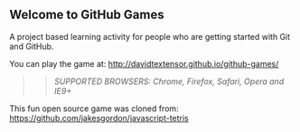 ## Welcome to GitHub Games

A project based learning activity for people who are getting started with Git and GitHub.

You can play the game at: http://davidtextensor.github.io/github-games/

>> _*SUPPORTED BROWSERS*: Chrome, Firefox, Safari, Opera and IE9+_

This fun open source game was cloned from: https://github.com/jakesgordon/javascript-tetris
